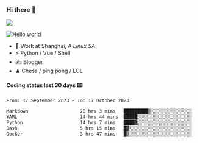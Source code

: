 ### Hi there 👋
![](https://komarev.com/ghpvc/?username=Xuhandsome)


<img src="https://github-readme-stats.vercel.app/api?username=XuHandsome&show_icons=true&theme=merko" alt="Hello world">

<br/>

- 🍻  Work at Shanghai, _A Linux SA_
- ⚡  Python / Vue / Shell
- ✍️  Blogger
- ♟  Chess / ping pong / LOL

#### Coding status last 30 days ⌨️

<!--START_SECTION:waka-->

```txt
From: 17 September 2023 - To: 17 October 2023

Markdown                   28 hrs 3 mins   █████████▒░░░░░░░░░░░░░░░   37.81 %
YAML                       14 hrs 44 mins  █████░░░░░░░░░░░░░░░░░░░░   19.86 %
Python                     14 hrs 7 mins   ████▓░░░░░░░░░░░░░░░░░░░░   19.03 %
Bash                       5 hrs 15 mins   █▓░░░░░░░░░░░░░░░░░░░░░░░   07.09 %
Docker                     3 hrs 47 mins   █▒░░░░░░░░░░░░░░░░░░░░░░░   05.11 %
```

<!--END_SECTION:waka-->

